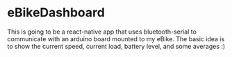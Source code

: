 # eBikeDashboard
This is going to be a react-native app that uses bluetooth-serial to communicate with an arduino board mounted to my eBike.
The basic idea is to show the current speed, current load, battery level, and some averages :)
